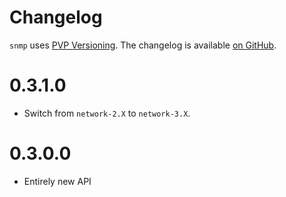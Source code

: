 # Changelog

`snmp` uses [PVP Versioning][1].
The changelog is available [on GitHub][2].

0.3.1.0
=====

* Switch from `network-2.X` to `network-3.X`.

0.3.0.0
=======

* Entirely new API

[1]: https://pvp.haskell.org
[2]: https://github.com/chessai/snmp/releases
